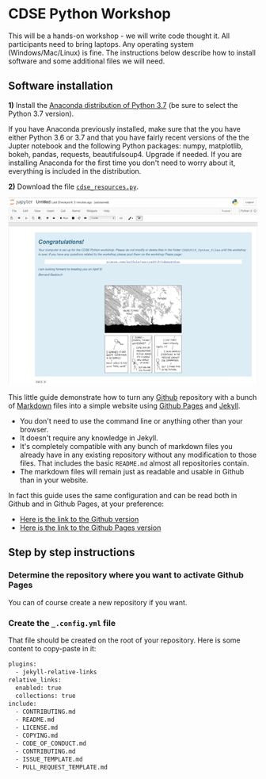 # CDSE Python Workshop

This will be a hands-on workshop - we will write code thought it.
All participants need to bring laptops. Any operating system (Windows/Mac/Linux) is fine.
The instructions below describe how to install software and some additional
files we will need.


## Software installation

**1)** Install the [Anaconda distribution of Python 3.7](https://www.anaconda.com/download)
(be sure to select the Python 3.7 version).

If you have Anaconda previously installed, make sure that the you have either Python 3.6
or 3.7 and that you have fairly recent versions of the the Jupter notebook and the following
Python packages: numpy, matplotlib, bokeh, pandas, requests, beautifulsoup4. Upgrade if needed.
If you are installing Anaconda for the first time you don't need to worry about it, everything
is included in the distribution.  

**2)** Download the file <a download="download" href="https://raw.githubusercontent.com/bbadzioch/CDSE-Workshop/master/cdse_resources.py">
<code>cdse_resources.py</code></a>.
   



![Success](images/success.png)

This little guide demonstrate how to turn any [Github](http://github.com) repository with a bunch of [Markdown](https://en.wikipedia.org/wiki/Markdown) files into a simple website using [Github Pages](https://pages.github.com/) and [Jekyll](https://jekyllrb.com/).

* You don't need to use the command line or anything other than your browser.
* It doesn't require any knowledge in Jekyll.
* It's completely compatible with any bunch of markdown files you already have in any existing repository without any modification to those files. That includes the basic `README.md` almost all repositories contain.
* The markdown files will remain just as readable and usable in Github than in your website.

In fact this guide uses the same configuration and can be read both in Github and in Github Pages, at your preference:

* [Here is the link to the Github version](https://github.com/nicolas-van/easy-markdown-to-github-pages)
* [Here is the link to the Github Pages version](https://nicolas-van.github.io/easy-markdown-to-github-pages/)

## Step by step instructions

### Determine the repository where you want to activate Github Pages

You can of course create a new repository if you want.

### Create the `_.config.yml` file

That file should be created on the root of your repository. Here is some content to copy-paste in it:

```
plugins:
  - jekyll-relative-links
relative_links:
  enabled: true
  collections: true
include:
  - CONTRIBUTING.md
  - README.md
  - LICENSE.md
  - COPYING.md
  - CODE_OF_CONDUCT.md
  - CONTRIBUTING.md
  - ISSUE_TEMPLATE.md
  - PULL_REQUEST_TEMPLATE.md
```
